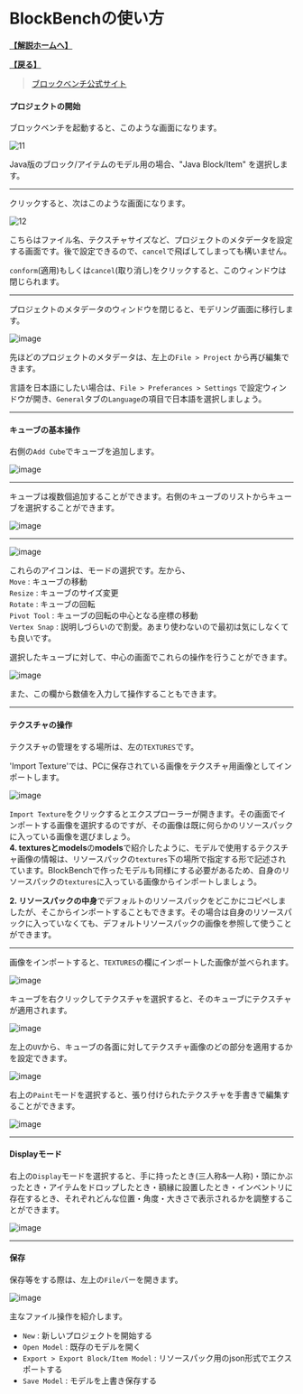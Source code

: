 # BlockBenchの使い方

**[【解説ホームへ】](https://github.com/Keeema-1/CustomModelBoss/blob/main/lectures/home.md)** 

**[【戻る】](https://github.com/Keeema-1/CustomModelBoss/blob/main/lectures/lecA.md)** 

> [ブロックベンチ公式サイト](https://www.blockbench.net/)

#### プロジェクトの開始

ブロックベンチを起動すると、このような画面になります。

![11](https://user-images.githubusercontent.com/92374693/159625950-3709f5a7-6e63-40e8-827e-8fc7cf281c37.png)

Java版のブロック/アイテムのモデル用の場合、"Java Block/Item" を選択します。

___

クリックすると、次はこのような画面になります。

![12](https://user-images.githubusercontent.com/92374693/159626196-f0e6bdac-c4e0-4511-bb35-7cada134bc24.png)

こちらはファイル名、テクスチャサイズなど、プロジェクトのメタデータを設定する画面です。後で設定できるので、`cancel`で飛ばしてしまっても構いません。  

`conform`(適用)もしくは`cancel`(取り消し)をクリックすると、このウィンドウは閉じられます。

___

プロジェクトのメタデータのウィンドウを閉じると、モデリング画面に移行します。

![image](https://user-images.githubusercontent.com/92374693/159626800-547ed28f-368e-441d-8a05-26fda2413315.png)

先ほどのプロジェクトのメタデータは、左上の`File > Project` から再び編集できます。

言語を日本語にしたい場合は、`File > Preferances > Settings` で設定ウィンドウが開き、`General`タブの`Language`の項目で日本語を選択しましょう。

___

#### キューブの基本操作

右側の`Add Cube`でキューブを追加します。

![image](https://github.com/Keeema-1/CustomModelEntity/blob/main/materials/14.gif)

___

キューブは複数個追加することができます。右側のキューブのリストからキューブを選択することができます。

![image](https://user-images.githubusercontent.com/92374693/159631280-865f68a3-1c69-48df-86cc-0413ac290986.png)

___

![image](https://user-images.githubusercontent.com/92374693/159628959-c27a1ede-8e79-4cb0-887c-1139d1d3b678.png)

これらのアイコンは、モードの選択です。左から、  
`Move` : キューブの移動  
`Resize` : キューブのサイズ変更  
`Rotate` : キューブの回転  
`Pivot Tool` : キューブの回転の中心となる座標の移動  
`Vertex Snap` : 説明しづらいので割愛。あまり使わないので最初は気にしなくても良いです。

選択したキューブに対して、中心の画面でこれらの操作を行うことができます。

![image](https://user-images.githubusercontent.com/92374693/159630688-7211cd96-18ab-4921-a44b-57a171796e9d.png)

また、この欄から数値を入力して操作することもできます。

___

#### テクスチャの操作

テクスチャの管理をする場所は、左の`TEXTURES`です。  

'Import Texture'では、PCに保存されている画像をテクスチャ用画像としてインポートします。

![image](https://user-images.githubusercontent.com/92374693/159632681-e3879913-301e-494c-98a3-ea0fc4a331f3.png)

`Import Texture`をクリックするとエクスプローラーが開きます。その画面でインポートする画像を選択するのですが、その画像は既に何らかのリソースパックに入っている画像を選びましょう。  
**4. texturesとmodels**の**models**で紹介したように、モデルで使用するテクスチャ画像の情報は、リソースパックの`textures`下の場所で指定する形で記述されています。BlockBenchで作ったモデルも同様にする必要があるため、自身のリソースパックの`textures`に入っている画像からインポートしましょう。

**2. リソースパックの中身**でデフォルトのリソースパックをどこかにコピペしましたが、そこからインポートすることもできます。その場合は自身のリソースパックに入っていなくても、デフォルトリソースパックの画像を参照して使うことができます。

___

画像をインポートすると、`TEXTURES`の欄にインポートした画像が並べられます。

![image](https://user-images.githubusercontent.com/92374693/159637727-0f0601f8-5396-4acf-83a2-c218a5c46aa6.png)

キューブを右クリックしてテクスチャを選択すると、そのキューブにテクスチャが適用されます。

![image](https://user-images.githubusercontent.com/92374693/159637787-6f0d04f8-7658-481b-837c-6b8192414374.png)

左上の`UV`から、キューブの各面に対してテクスチャ画像のどの部分を適用するかを設定できます。

![image](https://user-images.githubusercontent.com/92374693/159637844-897c0202-2b44-4801-ad53-f221dc739502.png)

右上の`Paint`モードを選択すると、張り付けられたテクスチャを手書きで編集することができます。

![image](https://user-images.githubusercontent.com/92374693/159638937-a3ef316f-6116-460c-bb13-003a35068c21.png)

___

#### Displayモード

右上の`Display`モードを選択すると、手に持ったとき(三人称&一人称)・頭にかぶったとき・アイテムをドロップしたとき・額縁に設置したとき・インベントリに存在するとき、それぞれどんな位置・角度・大きさで表示されるかを調整することができます。

![image](https://user-images.githubusercontent.com/92374693/159639065-9a4dd8c8-4b60-4f16-8ea1-34dbd2bd97ba.png)

___

#### 保存

保存等をする際は、左上の`File`バーを開きます。

![image](https://user-images.githubusercontent.com/92374693/159639890-d14f2448-a8cb-46c9-8887-36305f15d091.png)

主なファイル操作を紹介します。

 - `New` : 新しいプロジェクトを開始する
 - `Open Model` : 既存のモデルを開く
 - `Export > Export Block/Item Model` : リソースパック用のjson形式でエクスポートする
 - `Save Model` : モデルを上書き保存する
